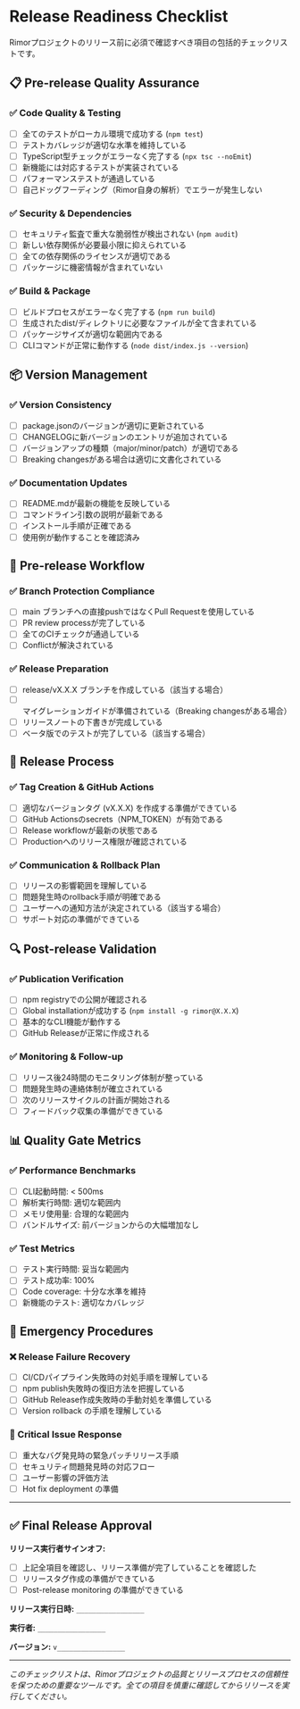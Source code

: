 # Release Readiness Checklist

Rimorプロジェクトのリリース前に必須で確認すべき項目の包括的チェックリストです。

## 📋 Pre-release Quality Assurance

### ✅ Code Quality & Testing
- [ ] 全てのテストがローカル環境で成功する (`npm test`)
- [ ] テストカバレッジが適切な水準を維持している 
- [ ] TypeScript型チェックがエラーなく完了する (`npx tsc --noEmit`)
- [ ] 新機能には対応するテストが実装されている
- [ ] パフォーマンステストが通過している
- [ ] 自己ドッグフーディング（Rimor自身の解析）でエラーが発生しない

### ✅ Security & Dependencies  
- [ ] セキュリティ監査で重大な脆弱性が検出されない (`npm audit`)
- [ ] 新しい依存関係が必要最小限に抑えられている
- [ ] 全ての依存関係のライセンスが適切である
- [ ] パッケージに機密情報が含まれていない

### ✅ Build & Package
- [ ] ビルドプロセスがエラーなく完了する (`npm run build`)
- [ ] 生成されたdist/ディレクトリに必要なファイルが全て含まれている
- [ ] パッケージサイズが適切な範囲内である
- [ ] CLIコマンドが正常に動作する (`node dist/index.js --version`)

## 📦 Version Management

### ✅ Version Consistency
- [ ] package.jsonのバージョンが適切に更新されている
- [ ] CHANGELOGに新バージョンのエントリが追加されている
- [ ] バージョンアップの種類（major/minor/patch）が適切である
- [ ] Breaking changesがある場合は適切に文書化されている

### ✅ Documentation Updates
- [ ] README.mdが最新の機能を反映している
- [ ] コマンドライン引数の説明が最新である
- [ ] インストール手順が正確である
- [ ] 使用例が動作することを確認済み

## 🔄 Pre-release Workflow

### ✅ Branch Protection Compliance
- [ ] main ブランチへの直接pushではなくPull Requestを使用している
- [ ] PR review processが完了している
- [ ] 全てのCIチェックが通過している
- [ ] Conflictが解決されている

### ✅ Release Preparation
- [ ] release/vX.X.X ブランチを作成している（該当する場合）
- [ ] マイグレーションガイドが準備されている（Breaking changesがある場合）
- [ ] リリースノートの下書きが完成している
- [ ] ベータ版でのテストが完了している（該当する場合）

## 🚀 Release Process

### ✅ Tag Creation & GitHub Actions
- [ ] 適切なバージョンタグ (vX.X.X) を作成する準備ができている
- [ ] GitHub Actionsのsecrets（NPM_TOKEN）が有効である
- [ ] Release workflowが最新の状態である
- [ ] Productionへのリリース権限が確認されている

### ✅ Communication & Rollback Plan
- [ ] リリースの影響範囲を理解している
- [ ] 問題発生時のrollback手順が明確である
- [ ] ユーザーへの通知方法が決定されている（該当する場合）
- [ ] サポート対応の準備ができている

## 🔍 Post-release Validation

### ✅ Publication Verification
- [ ] npm registryでの公開が確認される
- [ ] Global installationが成功する (`npm install -g rimor@X.X.X`)
- [ ] 基本的なCLI機能が動作する
- [ ] GitHub Releaseが正常に作成される

### ✅ Monitoring & Follow-up
- [ ] リリース後24時間のモニタリング体制が整っている
- [ ] 問題発生時の連絡体制が確立されている
- [ ] 次のリリースサイクルの計画が開始される
- [ ] フィードバック収集の準備ができている

## 📊 Quality Gate Metrics

### ✅ Performance Benchmarks
- [ ] CLI起動時間: < 500ms
- [ ] 解析実行時間: 適切な範囲内
- [ ] メモリ使用量: 合理的な範囲内
- [ ] バンドルサイズ: 前バージョンからの大幅増加なし

### ✅ Test Metrics
- [ ] テスト実行時間: 妥当な範囲内
- [ ] テスト成功率: 100%
- [ ] Code coverage: 十分な水準を維持
- [ ] 新機能のテスト: 適切なカバレッジ

## 🔧 Emergency Procedures

### ❌ Release Failure Recovery
- [ ] CI/CDパイプライン失敗時の対処手順を理解している
- [ ] npm publish失敗時の復旧方法を把握している
- [ ] GitHub Release作成失敗時の手動対処を準備している
- [ ] Version rollback の手順を理解している

### 🚨 Critical Issue Response
- [ ] 重大なバグ発見時の緊急パッチリリース手順
- [ ] セキュリティ問題発見時の対応フロー
- [ ] ユーザー影響の評価方法
- [ ] Hot fix deployment の準備

---

## ✅ Final Release Approval

**リリース実行者サインオフ:**
- [ ] 上記全項目を確認し、リリース準備が完了していることを確認した
- [ ] リリースタグ作成の準備ができている
- [ ] Post-release monitoring の準備ができている

**リリース実行日時:** `_________________`

**実行者:** `_________________`

**バージョン:** `v_________________`

---

*このチェックリストは、Rimorプロジェクトの品質とリリースプロセスの信頼性を保つための重要なツールです。全ての項目を慎重に確認してからリリースを実行してください。*